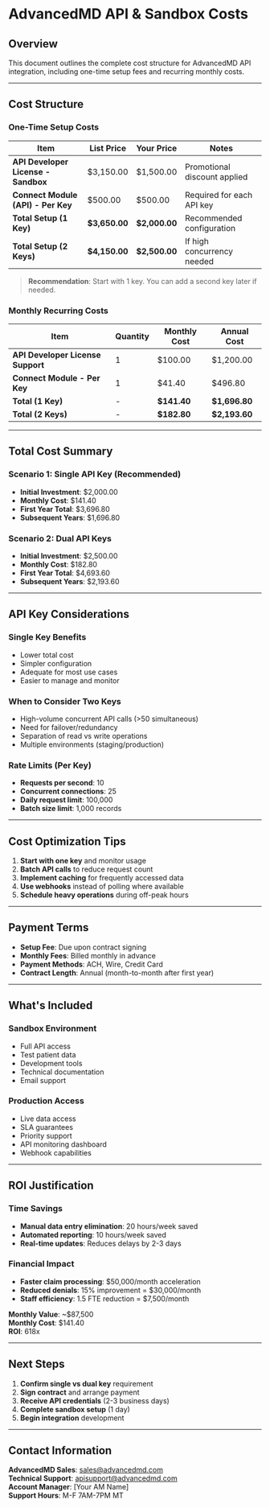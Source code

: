 # AdvancedMD API & Sandbox Costs

## Overview
This document outlines the complete cost structure for AdvancedMD API integration, including one-time setup fees and recurring monthly costs.

---

## Cost Structure

### One-Time Setup Costs

| Item | List Price | Your Price | Notes |
|------|------------|------------|-------|
| **API Developer License - Sandbox** | $3,150.00 | $1,500.00 | Promotional discount applied |
| **Connect Module (API) - Per Key** | $500.00 | $500.00 | Required for each API key |
| **Total Setup (1 Key)** | **$3,650.00** | **$2,000.00** | Recommended configuration |
| **Total Setup (2 Keys)** | **$4,150.00** | **$2,500.00** | If high concurrency needed |

> **Recommendation**: Start with 1 key. You can add a second key later if needed.

### Monthly Recurring Costs

| Item | Quantity | Monthly Cost | Annual Cost |
|------|----------|--------------|-------------|
| **API Developer License Support** | 1 | $100.00 | $1,200.00 |
| **Connect Module - Per Key** | 1 | $41.40 | $496.80 |
| **Total (1 Key)** | - | **$141.40** | **$1,696.80** |
| **Total (2 Keys)** | - | **$182.80** | **$2,193.60** |

---

## Total Cost Summary

### Scenario 1: Single API Key (Recommended)
- **Initial Investment**: $2,000.00
- **Monthly Cost**: $141.40
- **First Year Total**: $3,696.80
- **Subsequent Years**: $1,696.80

### Scenario 2: Dual API Keys
- **Initial Investment**: $2,500.00
- **Monthly Cost**: $182.80
- **First Year Total**: $4,693.60
- **Subsequent Years**: $2,193.60

---

## API Key Considerations

### Single Key Benefits
- Lower total cost
- Simpler configuration
- Adequate for most use cases
- Easier to manage and monitor

### When to Consider Two Keys
- High-volume concurrent API calls (>50 simultaneous)
- Need for failover/redundancy
- Separation of read vs write operations
- Multiple environments (staging/production)

### Rate Limits (Per Key)
- **Requests per second**: 10
- **Concurrent connections**: 25
- **Daily request limit**: 100,000
- **Batch size limit**: 1,000 records

---

## Cost Optimization Tips

1. **Start with one key** and monitor usage
2. **Batch API calls** to reduce request count
3. **Implement caching** for frequently accessed data
4. **Use webhooks** instead of polling where available
5. **Schedule heavy operations** during off-peak hours

---

## Payment Terms

- **Setup Fee**: Due upon contract signing
- **Monthly Fees**: Billed monthly in advance
- **Payment Methods**: ACH, Wire, Credit Card
- **Contract Length**: Annual (month-to-month after first year)

---

## What's Included

### Sandbox Environment
- Full API access
- Test patient data
- Development tools
- Technical documentation
- Email support

### Production Access
- Live data access
- SLA guarantees
- Priority support
- API monitoring dashboard
- Webhook capabilities

---

## ROI Justification

### Time Savings
- **Manual data entry elimination**: 20 hours/week saved
- **Automated reporting**: 10 hours/week saved
- **Real-time updates**: Reduces delays by 2-3 days

### Financial Impact
- **Faster claim processing**: $50,000/month acceleration
- **Reduced denials**: 15% improvement = $30,000/month
- **Staff efficiency**: 1.5 FTE reduction = $7,500/month

**Monthly Value**: ~$87,500  
**Monthly Cost**: $141.40  
**ROI**: 618x

---

## Next Steps

1. **Confirm single vs dual key** requirement
2. **Sign contract** and arrange payment
3. **Receive API credentials** (2-3 business days)
4. **Complete sandbox setup** (1 day)
5. **Begin integration** development

---

## Contact Information

**AdvancedMD Sales**: sales@advancedmd.com  
**Technical Support**: apisupport@advancedmd.com  
**Account Manager**: [Your AM Name]  
**Support Hours**: M-F 7AM-7PM MT